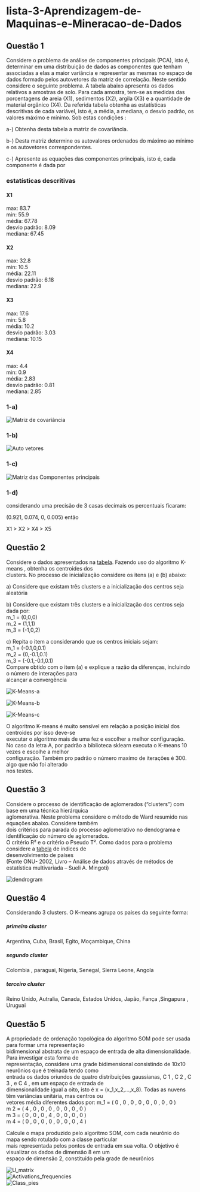 # lista-3-Aprendizagem-de-Maquinas-e-Mineracao-de-Dados

## Questão 1  
Considere o problema de análise de componentes principais (PCA), isto é, determinar
em uma distribuição de dados as componentes que tenham associadas a elas a maior
variância e representar as mesmas no espaço de dados formado pelos autovetores da matriz
de correlação. Neste sentido considere o seguinte problema.
A tabela abaixo apresenta os dados relativos a amostras de solo. Para cada amostra, tem-se
as medidas das porcentagens de areia (X1), sedimentos (X2), argila (X3) e a quantidade de
material orgânico (X4). Da referida tabela obtenha as estatísticas descritivas de cada
variável, isto é, a média, a mediana, o desvio padrão, os valores máximo e mínimo. Sob
estas condições :


a-) Obtenha desta tabela a matriz de covariância.

b-) Desta matriz determine os autovalores ordenados do máximo ao mínimo e os
autovetores correspondentes.

c-) Apresente as equações das componentes principais, isto é, cada componente é dada por

### estatísticas descritivas

#### X1  
max: 83.7  
min: 55.9  
média: 67.78  
desvio padrão: 8.09  
mediana: 67.45

#### X2  
max: 32.8  
min: 10.5  
média: 22.11  
desvio padrão: 6.18   
mediana: 22.9  

#### X3  
max: 17.6  
min: 5.8  
média: 10.2  
desvio padrão: 3.03  
mediana: 10.15

#### X4  
max: 4.4  
min: 0.9  
média: 2.83  
desvio padrão: 0.81  
mediana: 2.85


### 1-a)

![Matriz de covariância](graficos/matriz_cov.png)    

### 1-b)
   
![Auto vetores](graficos/AutoVetores.png)

### 1-c)

![Matriz das Componentes principais](graficos/Matriz_das_Componentes_principais.png)

### 1-d)  
considerando uma precisão de 3 casas decimais os percentuais ficaram:

(0.921, 0.074, 0, 0.005) então  

X1 > X2 > X4 > X5 




## Questão 2  

Considere o dados apresentados na [tabela](datasets/table.csv). Fazendo uso do algoritmo K-means ,
obtenha os centroides dos  
clusters. No processo de inicialização considere os itens (a) e (b) abaixo:

a) Considere que existam três clusters e a inicialização dos centros seja aleatória  

b) Considere que existam três clusters e a inicialização dos centros seja dada por:  
m_1 = (0,0,0)  
m_2 = (1,1,1)  
m_3 = (-1,0,2)  

c) Repita o item a considerando que os centros iniciais sejam:  
m_1 = (-0.1,0,0.1)  
m_2 = (0,-0.1,0.1)  
m_3 = (-0.1,-0.1,0.1)  
Compare obtido com o item (a) e explique a razão da diferenças, incluindo o número de interações para  
alcançar a convergência   

![K-Means-a](graficos/K-Means-a.png)  

![K-Means-b](graficos/K-Means-b.png) 

![K-Means-c](graficos/K-Means-c.png)  

O algoritmo K-means é muito sensível em relação a posição inicial dos centroides por isso deve-se  
executar o algoritmo mais de uma fez e escolher a melhor configuração.  
No caso da letra A, por padrão a biblioteca sklearn executa o K-means 10 vezes e escolhe a melhor  
configuração. Também pro padrão o número maxímo de iterações é 300. algo que não foi alterado  
nos testes.  

## Questão 3  
Considere o processo de identificação de aglomerados (“clusters”) com base em uma técnica hierárquica  
aglomerativa. Neste problema considere o método de Ward resumido nas equações abaixo. Considere também  
dois critérios para parada do processo aglomerativo no dendograma e identificação do número de aglomerados.  
O critério R² e o critério o Pseudo T². Como dados para o problema considere a [tabela](datasets/onu2002.json) de índices de  
desenvolvimento de países  
(Fonte ONU- 2002, Livro – Análise de dados através de métodos de estatística multivariada – Sueli A. Mingoti)  

![dendrogram](graficos/dendrogram.png)  


## Questão 4  
Considerando 3 clusters. O K-means agrupa os paises da seguinte forma:  

##### primeiro cluster  
Argentina, Cuba, Brasil, Egito, Moçambique, China  

##### segundo cluster  
Colombia , paraguai, Nigeria, Senegal, Sierra Leone, Angola

##### terceiro cluster
Reino Unido, Autralia, Canada, Estados Unidos, Japão, Fança ,Singapura , Uruguai




## Questão 5
A propriedade de ordenação topológica do algoritmo SOM pode ser usada para formar
uma representação  
bidimensional abstrata de um espaço de entrada de alta dimensionalidade. Para investigar esta forma de  
representação, considere uma grade bidimensional consistindo de 10x10 neurônios que é treinada tendo como  
entrada os dados oriundos de quatro distribuições gaussianas, C 1 , C 2 , C 3 , e C 4 , em um espaço de entrada de  
dimensionalidade igual a oito, isto é x = (x_1,x_2,...,x_8). Todas as nuvens têm variâncias unitária, mas centros ou  
vetores média diferentes dados por:
m_1 = ( 0 , 0 , 0 , 0 , 0 , 0 , 0 , 0 )  
m 2 = ( 4 , 0 , 0 , 0 , 0 , 0 , 0 , 0 )  
m 3 = ( 0 , 0 , 0 , 4 , 0 , 0 , 0 , 0 )  
m 4 = ( 0 , 0 , 0 , 0 , 0 , 0 , 0 , 4 ) 
 
Calcule o mapa produzido pelo algoritmo SOM, com cada neurônio do mapa sendo rotulado com a classe particular  
mais representada pelos pontos de entrada em sua volta. O objetivo é visualizar os dados de dimensão 8 em um  
espaço de dimensão 2, constituído pela grade de neurônios  


![U_matrix](graficos/U_matrix.png)  
![Activations_frequencies](graficos/Activations_frequencies.png)  
![Class_pies](graficos/Class_pies.png)  

